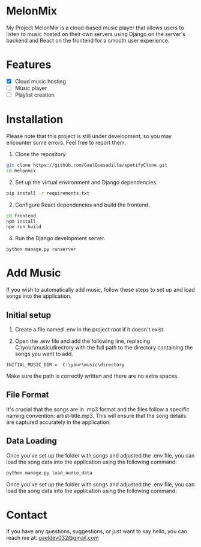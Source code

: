 # MelonMix

My Project
MelonMix is a cloud-based music player that allows users to listen to music hosted on their own servers using Django on the server's backend and React on the frontend for a smooth user experience.

# Features

- [x] Cloud music hosting
- [ ] Music player
- [ ] Playlist creation

# Installation

Please note that this project is still under development, so you may encounter some errors. Feel free to report them.

1. Clone the repository

```bash
git clone https://github.com/GaelQuesadilla/spotifyClone.git
cd melonmix
```

2. Set up the virtual environment and Django dependencies.

```bash
pip install -r requirements.txt
```

2. Configure React dependencies and build the frontend.

```bash
cd frontend
npm install
npm run build
```

4. Run the Django development server.

```bach
python manage.py runserver
```

# Add Music

If you wish to automatically add music, follow these steps to set up and load songs into the application.

## Initial setup

1. Create a file named .env in the project root if it doesn't exist.

2. Open the .env file and add the following line, replacing C:\your\music\directory with the full path to the directory containing the songs you want to add.

```env
INITIAL_MUSIC_DIR =  C:\your\music\directory
```

Make sure the path is correctly written and there are no extra spaces.

## File Format

It's crucial that the songs are in .mp3 format and the files follow a specific naming convention: artist-title.mp3. This will ensure that the song details are captured accurately in the application.

## Data Loading

Once you've set up the folder with songs and adjusted the .env file, you can load the song data into the application using the following command:

```bat
python manage.py load_audio_data
```

Once you've set up the folder with songs and adjusted the .env file, you can load the song data into the application using the following command:

# Contact

If you have any questions, suggestions, or just want to say hello, you can reach me at: gaeldev032@gmail.com
